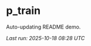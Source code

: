 # p_train

Auto-updating README demo.

<!--START_SECTION:status-->
_Last run: 2025-10-18 08:28 UTC_
<!--END_SECTION:status-->






































































































































































































































































































































































































































































































































































































































































































































































































































































































































































































































































































































































































































































































